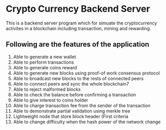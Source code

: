 # Crypto Currency Backend Server
This is a backend server program which for simuate the cryptocurrency activites in a blockchain including transaction, mining and rewarding.

## Following are the features of the application
1. Able to generate a new wallet
2. Able to perform transactions
3. Able to generate coins reward
4. Able to generate new blocks using proof-of work consensus protocol
5. Able to broadcast new blocks to the rests of connected peers
6. Able to connect peers and sync the whole blockchain7
7. Able to reject malformed blocks
8. Able to check the balance before confirming a transaction
9. Able to give interest to coins holder
10. Able to charge transaction fee from the sender of the transaction
11. Able to demonstrate partial validation using merkle tree
12. Lightweight node that store block header (First criteria
13. Able to change difficulty when the hash power of the network change

